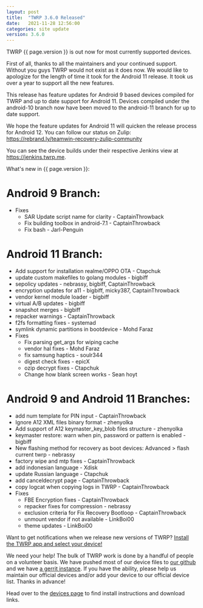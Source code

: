 ```yaml
---
layout: post
title:  "TWRP 3.6.0 Released"
date:   2021-11-28 12:56:00
categories: site update
version: 3.6.0
---
```


TWRP {{ page.version }} is out now for most currently supported devices.

First of all, thanks to all the maintainers and your continued support. Without you guys
TWRP would not exist as it does now. We would like to apologize for the length of
time it took for the Android 11 release. It took us over a year to support all the new
features.

This release has feature updates for Android 9 based devices compiled for TWRP and up to
date support for Android 11. Devices compiled under the android-10 branch now have been
moved to the android-11 branch for up to date support.

We hope the feature updates for Android 11 will quicken the release process for Android 12.
You can follow our status on Zulip: https://rebrand.ly/teamwin-recovery-zulip-community

You can see the device builds under their respective Jenkins view at https://jenkins.twrp.me.


What's new in {{ page.version }}:
# Android 9 Branch:
- Fixes
  - SAR Update script name for clarity - CaptainThrowback
  - Fix building toolbox in android-7.1 - CaptainThrowback
  - Fix bash - Jarl-Penguin

# Android 11 Branch:
- Add support for installation realme/OPPO OTA - Ctapchuk
- update custom makefiles to golang modules - bigbiff
- sepolicy updates - nebrassy, bigbiff, CaptainThrowback
- encryption updates for a11 - bigbiff, micky387, CaptainThrowback
- vendor kernel module loader - bigbiff
- virtual A/B updates - bigbiff
- snapshot merges - bigbiff
- repacker warnings - CaptainThrowback
- f2fs formatting fixes - systemad
- symlink dynamic partitions in bootdevice - Mohd Faraz
- Fixes
  - Fix parsing get_args for wiping cache
  - vendor hal fixes - Mohd Faraz
  - fix samsung haptics - soulr344
  - digest check fixes - epicX
  - ozip decrypt fixes - Ctapchuk
  - Change how blank screen works - Sean hoyt

# Android 9 and Android 11 Branches:
- add num template for PIN input - CaptainThrowback
- Ignore A12 XML files binary format - zhenyolka
- Add support of A12 keymaster_key_blob files structure - zhenyolka
- keymaster restore: warn when pin, password or pattern is enabled - bigbiff
- New flashing method for recovery as boot devices:
    Advanced > flash current twrp - nebrassy
- factory wipe and mtp fixes - CaptainThrowback
- add indonesian language - Xdisk
- update Russian language - Ctapchuk
- add canceldecrypt page - CaptainThrowback
- copy logcat when copying logs in TWRP - CaptainThrowback
- Fixes
  - FBE Encryption fixes - CaptainThrowback
  - repacker fixes for compression - nebrassy
  - exclusion criteria for Fix Recovery Bootloop - CaptainThrowback
  - unmount vendor if not available - LinkBoi00
  - theme updates - LinkBoi00

Want to get notifications when we release new versions of TWRP? [Install the TWRP app and select your device!](https://twrp.me/app)

We need your help! The bulk of TWRP work is done by a handful of people on a volunteer basis. We have pushed most of our device files to [our github](http://github.com/TeamWin/) and we have [a gerrit instance](http://gerrit.twrp.me). If you have the ability, please help us maintain our official devices and/or add your device to our official device list. Thanks in advance!

Head over to the [devices page](http://twrp.me/Devices) to find install instructions and download links.
